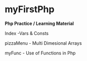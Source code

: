 # myFirstPhp
**Php Practice / Learning Material**

Index -Vars & Consts

pizzaMenu - Multi Dimesional Arrays

myFunc - Use of Functions in Php 
